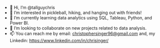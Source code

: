 - 👋 Hi, I’m @tallguychris
- 👀 I’m interested in pickleball, hiking, and hanging out with friends!
- 🌱 I’m currently learning data analytics using SQL, Tableau, Python, and Power BI.
- 💞️ I’m looking to collaborate on new projects related to data analysis.
- 📫 You can reach me by email: christophersinger96@gmail.com and, my Linkedin: https://www.linkedin.com/in/chrisinger/

<!---
tallguychris/tallguychris is a ✨ special ✨ repository because its `README.md` (this file) appears on your GitHub profile.
You can click the Preview link to take a look at your changes.
--->

